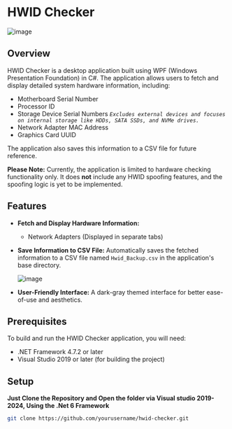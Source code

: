 # HWID Checker

![image](https://github.com/user-attachments/assets/7308fdcd-e296-4281-9ae5-8cf2bde757bf)

## Overview

HWID Checker is a desktop application built using WPF (Windows Presentation Foundation) in C#. The application allows users to fetch and display detailed system hardware information, including:

- Motherboard Serial Number
- Processor ID
- Storage Device Serial Numbers *`Excludes external devices and focuses on internal storage like HDDs, SATA SSDs, and NVMe drives.`*
- Network Adapter MAC Address
- Graphics Card UUID

The application also saves this information to a CSV file for future reference.

**Please Note:** Currently, the application is limited to hardware checking functionality only. It does **not** include any HWID spoofing features, and the spoofing logic is yet to be implemented.

## Features

- **Fetch and Display Hardware Information:**
  - Network Adapters (Displayed in separate tabs)
- **Save Information to CSV File:** Automatically saves the fetched information to a CSV file named `Hwid_Backup.csv` in the application's base directory.

  ![image](https://github.com/user-attachments/assets/99e09c3d-079f-4b7e-b597-19b066a773a4)

- **User-Friendly Interface:** A dark-gray themed interface for better ease-of-use and aesthetics.

## Prerequisites

To build and run the HWID Checker application, you will need:

- .NET Framework 4.7.2 or later
- Visual Studio 2019 or later (for building the project)

## Setup

**Just Clone the Repository and Open the folder via Visual studio 2019-2024, Using the .Net 6 Framework**

   ```bash
   git clone https://github.com/yourusername/hwid-checker.git
   ```



